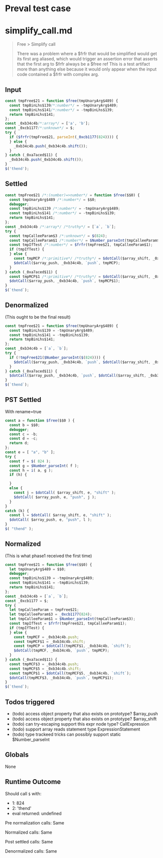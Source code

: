# Preval test case

# simplify_call.md

> Free > Simplify call
>
> There was a problem where a $frfr that would be simplified
> would get its first arg aliased, which would trigger an assertion
> error that asserts that the first arg to $frfr always be a $free ref
> This is a test artifact more than anything else because it would
> only appear when the input code contained a $frfr with complex arg.

## Input

`````js filename=intro
const tmpFree$21 = function $free(tmpUnaryArg$489) {
  const tmpBinLhs$139/*:number*/ = -tmpUnaryArg$489;
  const tmpBinLhs$141/*:number*/ = -tmpBinLhs$139;
  return tmpBinLhs$141;
};
const _0xb34c4b/*:array*/ = ['a', 'b'];
const _0xcb1177/*:unknown*/ = $;
try {
  if ($frfr(tmpFree$21, parseInt(_0xcb1177(824)))) {
  } else {
    _0xb34c4b.push(_0xb34c4b.shift());
  }
} catch (_0xa7aced$11) {
  _0xb34c4b.push(_0xb34c4b.shift());
}
$('thend');
`````


## Settled


`````js filename=intro
const tmpFree$21 /*:(number)=>number*/ = function $free($$0) {
  const tmpUnaryArg$489 /*:number*/ = $$0;
  debugger;
  const tmpBinLhs$139 /*:number*/ = -tmpUnaryArg$489;
  const tmpBinLhs$141 /*:number*/ = -tmpBinLhs$139;
  return tmpBinLhs$141;
};
const _0xb34c4b /*:array*/ /*truthy*/ = [`a`, `b`];
try {
  const tmpCalleeParam$3 /*:unknown*/ = $(824);
  const tmpCalleeParam$1 /*:number*/ = $Number_parseInt(tmpCalleeParam$3);
  const tmpIfTest /*:number*/ = $frfr(tmpFree$21, tmpCalleeParam$1);
  if (tmpIfTest) {
  } else {
    const tmpMCP /*:primitive*/ /*truthy*/ = $dotCall($array_shift, _0xb34c4b, `shift`);
    $dotCall($array_push, _0xb34c4b, `push`, tmpMCP);
  }
} catch (_0xa7aced$11) {
  const tmpMCP$1 /*:primitive*/ /*truthy*/ = $dotCall($array_shift, _0xb34c4b, `shift`);
  $dotCall($array_push, _0xb34c4b, `push`, tmpMCP$1);
}
$(`thend`);
`````


## Denormalized
(This ought to be the final result)

`````js filename=intro
const tmpFree$21 = function $free(tmpUnaryArg$489) {
  const tmpBinLhs$139 = -tmpUnaryArg$489;
  const tmpBinLhs$141 = -tmpBinLhs$139;
  return tmpBinLhs$141;
};
const _0xb34c4b = [`a`, `b`];
try {
  if (!tmpFree$21($Number_parseInt($(824)))) {
    $dotCall($array_push, _0xb34c4b, `push`, $dotCall($array_shift, _0xb34c4b, `shift`));
  }
} catch (_0xa7aced$11) {
  $dotCall($array_push, _0xb34c4b, `push`, $dotCall($array_shift, _0xb34c4b, `shift`));
}
$(`thend`);
`````


## PST Settled
With rename=true

`````js filename=intro
const a = function $free($$0 ) {
  const b = $$0;
  debugger;
  const c = -b;
  const d = -c;
  return d;
};
const e = [ "a", "b" ];
try {
  const f = $( 824 );
  const g = $Number_parseInt( f );
  const h = i( a, g );
  if (h) {

  }
  else {
    const j = $dotCall( $array_shift, e, "shift" );
    $dotCall( $array_push, e, "push", j );
  }
}
catch (k) {
  const l = $dotCall( $array_shift, e, "shift" );
  $dotCall( $array_push, e, "push", l );
}
$( "thend" );
`````


## Normalized
(This is what phase1 received the first time)

`````js filename=intro
const tmpFree$21 = function $free($$0) {
  let tmpUnaryArg$489 = $$0;
  debugger;
  const tmpBinLhs$139 = -tmpUnaryArg$489;
  const tmpBinLhs$141 = -tmpBinLhs$139;
  return tmpBinLhs$141;
};
const _0xb34c4b = [`a`, `b`];
const _0xcb1177 = $;
try {
  let tmpCalleeParam = tmpFree$21;
  let tmpCalleeParam$3 = _0xcb1177(824);
  let tmpCalleeParam$1 = $Number_parseInt(tmpCalleeParam$3);
  const tmpIfTest = $frfr(tmpFree$21, tmpCalleeParam$1);
  if (tmpIfTest) {
  } else {
    const tmpMCF = _0xb34c4b.push;
    const tmpMCF$1 = _0xb34c4b.shift;
    const tmpMCP = $dotCall(tmpMCF$1, _0xb34c4b, `shift`);
    $dotCall(tmpMCF, _0xb34c4b, `push`, tmpMCP);
  }
} catch (_0xa7aced$11) {
  const tmpMCF$3 = _0xb34c4b.push;
  const tmpMCF$5 = _0xb34c4b.shift;
  const tmpMCP$1 = $dotCall(tmpMCF$5, _0xb34c4b, `shift`);
  $dotCall(tmpMCF$3, _0xb34c4b, `push`, tmpMCP$1);
}
$(`thend`);
`````


## Todos triggered


- (todo) access object property that also exists on prototype? $array_push
- (todo) access object property that also exists on prototype? $array_shift
- (todo) can try-escaping support this expr node type? CallExpression
- (todo) support array reads statement type ExpressionStatement
- (todo) type trackeed tricks can possibly support static $Number_parseInt


## Globals


None


## Runtime Outcome


Should call `$` with:
 - 1: 824
 - 2: 'thend'
 - eval returned: undefined

Pre normalization calls: Same

Normalized calls: Same

Post settled calls: Same

Denormalized calls: Same

